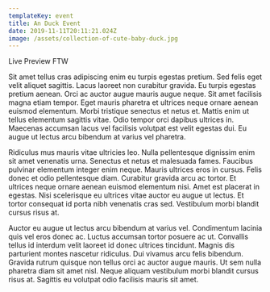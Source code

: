 ```yaml
---
templateKey: event
title: An Duck Event
date: 2019-11-11T20:11:21.024Z
image: /assets/collection-of-cute-baby-duck.jpg
---
```

Live Preview FTW



Sit amet tellus cras adipiscing enim eu turpis egestas pretium. Sed felis eget velit aliquet sagittis. Lacus laoreet non curabitur gravida. Eu turpis egestas pretium aenean. Orci ac auctor augue mauris augue neque. Sit amet facilisis magna etiam tempor. Eget mauris pharetra et ultrices neque ornare aenean euismod elementum. Morbi tristique senectus et netus et. Mattis enim ut tellus elementum sagittis vitae. Odio tempor orci dapibus ultrices in. Maecenas accumsan lacus vel facilisis volutpat est velit egestas dui. Eu augue ut lectus arcu bibendum at varius vel pharetra.

Ridiculus mus mauris vitae ultricies leo. Nulla pellentesque dignissim enim sit amet venenatis urna. Senectus et netus et malesuada fames. Faucibus pulvinar elementum integer enim neque. Mauris ultrices eros in cursus. Felis donec et odio pellentesque diam. Curabitur gravida arcu ac tortor. Et ultrices neque ornare aenean euismod elementum nisi. Amet est placerat in egestas. Nisi scelerisque eu ultrices vitae auctor eu augue ut lectus. Et tortor consequat id porta nibh venenatis cras sed. Vestibulum morbi blandit cursus risus at.

Auctor eu augue ut lectus arcu bibendum at varius vel. Condimentum lacinia quis vel eros donec ac. Luctus accumsan tortor posuere ac ut. Convallis tellus id interdum velit laoreet id donec ultrices tincidunt. Magnis dis parturient montes nascetur ridiculus. Dui vivamus arcu felis bibendum. Gravida rutrum quisque non tellus orci ac auctor augue mauris. Ut sem nulla pharetra diam sit amet nisl. Neque aliquam vestibulum morbi blandit cursus risus at. Sagittis eu volutpat odio facilisis mauris sit amet.
